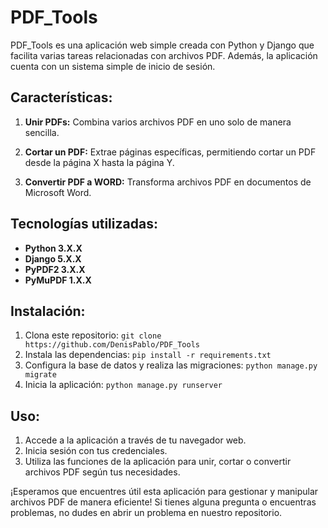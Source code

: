 # PDF_Tools

PDF_Tools es una aplicación web simple creada con Python y Django que facilita varias tareas relacionadas con archivos PDF. Además, la aplicación cuenta con un sistema simple de inicio de sesión.

## Características:

1. **Unir PDFs:** Combina varios archivos PDF en uno solo de manera sencilla.

2. **Cortar un PDF:** Extrae páginas específicas, permitiendo cortar un PDF desde la página X hasta la página Y.

3. **Convertir PDF a WORD:** Transforma archivos PDF en documentos de Microsoft Word.

## Tecnologías utilizadas:

- **Python 3.X.X**
- **Django 5.X.X**
- **PyPDF2 3.X.X**
- **PyMuPDF 1.X.X**

## Instalación:

1. Clona este repositorio: `git clone https://github.com/DenisPablo/PDF_Tools`
2. Instala las dependencias: `pip install -r requirements.txt`
3. Configura la base de datos y realiza las migraciones: `python manage.py migrate`
4. Inicia la aplicación: `python manage.py runserver`

## Uso:

1. Accede a la aplicación a través de tu navegador web.
2. Inicia sesión con tus credenciales.
3. Utiliza las funciones de la aplicación para unir, cortar o convertir archivos PDF según tus necesidades.

¡Esperamos que encuentres útil esta aplicación para gestionar y manipular archivos PDF de manera eficiente! Si tienes alguna pregunta o encuentras problemas, no dudes en abrir un problema en nuestro repositorio.
